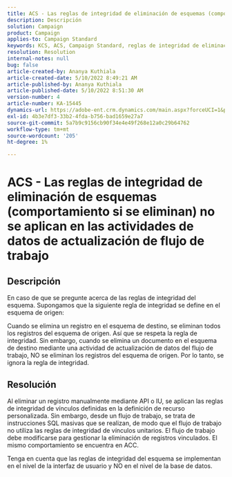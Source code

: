 ```yaml
---
title: ACS - Las reglas de integridad de eliminación de esquemas (comportamiento si se eliminan) no se aplican en las actividades de datos de actualización de flujo de trabajo
description: Descripción
solution: Campaign
product: Campaign
applies-to: Campaign Standard
keywords: KCS, ACS, Campaign Standard, reglas de integridad de eliminación, comportamiento si se elimina, flujo de trabajo, actualización de datos
resolution: Resolution
internal-notes: null
bug: false
article-created-by: Ananya Kuthiala
article-created-date: 5/10/2022 8:49:21 AM
article-published-by: Ananya Kuthiala
article-published-date: 5/10/2022 8:51:30 AM
version-number: 4
article-number: KA-15445
dynamics-url: https://adobe-ent.crm.dynamics.com/main.aspx?forceUCI=1&pagetype=entityrecord&etn=knowledgearticle&id=01894013-3ed0-ec11-a7b5-0022480a8e40
exl-id: 4b3e7df3-33b2-4fda-b756-bad1659e27a7
source-git-commit: 5a7b9c9156cb90f34e4e49f268e12a0c29b64762
workflow-type: tm+mt
source-wordcount: '205'
ht-degree: 1%

---
```


# ACS - Las reglas de integridad de eliminación de esquemas (comportamiento si se eliminan) no se aplican en las actividades de datos de actualización de flujo de trabajo

## Descripción


En caso de que se pregunte acerca de las reglas de integridad del esquema. Supongamos que la siguiente regla de integridad se define en el esquema de origen:



Cuando se elimina un registro en el esquema de destino, se eliminan todos los registros del esquema de origen. Así que se respeta la regla de integridad. Sin embargo, cuando se elimina un documento en el esquema de destino mediante una actividad de actualización de datos del flujo de trabajo, NO se eliminan los registros del esquema de origen. Por lo tanto, se ignora la regla de integridad.


## Resolución


Al eliminar un registro manualmente mediante API o IU, se aplican las reglas de integridad de vínculos definidas en la definición de recurso personalizada. Sin embargo, desde un flujo de trabajo, se trata de instrucciones SQL masivas que se realizan, de modo que el flujo de trabajo no utiliza las reglas de integridad de vínculos unitarios. El flujo de trabajo debe modificarse para gestionar la eliminación de registros vinculados. El mismo comportamiento se encuentra en ACC.

Tenga en cuenta que las reglas de integridad del esquema se implementan en el nivel de la interfaz de usuario y NO en el nivel de la base de datos.
